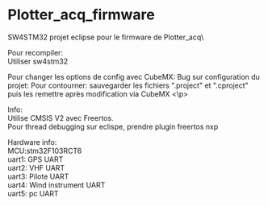 # Plotter_acq_firmware
SW4STM32 projet eclipse pour le firmware de Plotter_acq\
  
Pour recompiler:\
Utiliser sw4stm32  

<p>Pour changer les options de config avec CubeMX:  
Bug sur configuration du projet:  
  Pour contourner:  
      sauvegarder les fichiers ".project" et ".cproject"  
      puis les remettre après modification via CubeMX  <\p>
 
 Info:  
 Utilise CMSIS V2 avec Freertos.  
 Pour thread debugging sur eclispe, prendre plugin freertos nxp  
 
Hardware info:  
  MCU:stm32F103RCT6  
  uart1: GPS UART  
  uart2: VHF UART  
  uart3: Pilote UART  
  uart4: Wind instrument UART  
  uart5: pc UART  
